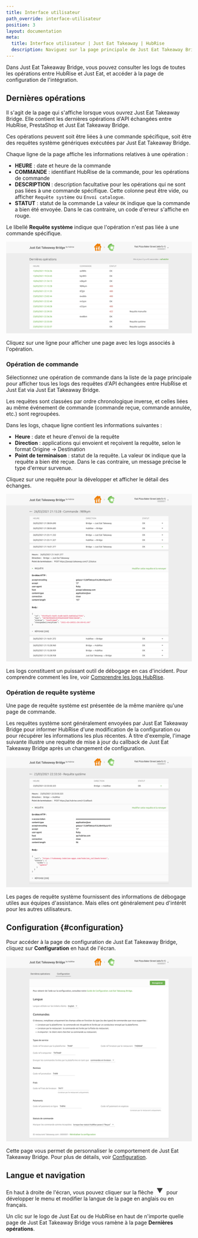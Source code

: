 ```yaml
---
title: Interface utilisateur
path_override: interface-utilisateur
position: 3
layout: documentation
meta:
  title: Interface utilisateur | Just Eat Takeaway | HubRise
  description: Naviguez sur la page principale de Just Eat Takeaway Bridge pour accéder aux informations sur les commandes et personnaliser le comportement du bridge.
---
```


Dans Just Eat Takeaway Bridge, vous pouvez consulter les logs de toutes les opérations entre HubRise et Just Eat, et accéder à la page de configuration de l'intégration.

## Dernières opérations

Il s'agit de la page qui s'affiche lorsque vous ouvrez Just Eat Takeaway Bridge. Elle contient les dernières opérations d'API échangées entre HubRise, PrestaShop et Just Eat Takeaway Bridge.

Ces opérations peuvent soit être liées à une commande spécifique, soit être des requêtes système génériques exécutées par Just Eat Takeaway Bridge.

Chaque ligne de la page affiche les informations relatives à une opération :

- **HEURE** : date et heure de la commande
- **COMMANDE** : identifiant HubRise de la commande, pour les opérations de commande
- **DESCRIPTION** : description facultative pour les opérations qui ne sont pas liées à une commande spécifique. Cette colonne peut être vide, ou afficher `Requête système` ou `Envoi catalogue`.
- **STATUT** : statut de la commande La valeur `OK` indique que la commande a bien été envoyée. Dans le cas contraire, un code d'erreur s'affiche en rouge.

Le libellé **Requête système** indique que l'opération n'est pas liée à une commande spécifique.

![Page des opérations de Just Eat Takeaway Bridge, développé par HubRise](./images/003-jet-main-page.png)

Cliquez sur une ligne pour afficher une page avec les logs associés à l'opération.

### Opération de commande

Sélectionnez une opération de commande dans la liste de la page principale pour afficher tous les logs des requêtes d'API échangées entre HubRise et Just Eat via Just Eat Takeaway Bridge.

Les requêtes sont classées par ordre chronologique inverse, et celles liées au même événement de commande (commande reçue, commande annulée, etc.) sont regroupées.

Dans les logs, chaque ligne contient les informations suivantes :

- **Heure** : date et heure d'envoi de la requête
- **Direction** : applications qui envoient et reçoivent la requête, selon le format Origine → Destination
- **Point de terminaison** : statut de la requête. La valeur `OK` indique que la requête a bien été reçue. Dans le cas contraire, un message précise le type d'erreur survenue.

Cliquez sur une requête pour la développer et afficher le détail des échanges.

![Page des logs de commande sur Just Eat Takeaway Bridge](./images/004-jet-order-logs.png)

Les logs constituent un puissant outil de débogage en cas d'incident. Pour comprendre comment les lire, voir [Comprendre les logs HubRise](/docs/hubrise-logs/overview).

### Opération de requête système

Une page de requête système est présentée de la même manière qu'une page de commande.

Les requêtes système sont généralement envoyées par Just Eat Takeaway Bridge pour informer HubRise d'une modification de la configuration ou pour récupérer les informations les plus récentes. À titre d'exemple, l'image suivante illustre une requête de mise à jour du callback de Just Eat Takeaway Bridge après un changement de configuration.

![Page de requête système sur Just Eat Takeaway Bridge](./images/005-jet-system-request.png)

Les pages de requête système fournissent des informations de débogage utiles aux équipes d'assistance. Mais elles ont généralement peu d'intérêt pour les autres utilisateurs.

## Configuration {#configuration}

Pour accéder à la page de configuration de Just Eat Takeaway Bridge, cliquez sur **Configuration** en haut de l'écran.

![Page de configuration de Just Eat Takeaway Bridge](./images/002-jet-configuration-page.png)

Cette page vous permet de personnaliser le comportement de Just Eat Takeaway Bridge. Pour plus de détails, voir [Configuration](/apps/just-eat-takeaway/configuration).

## Langue et navigation

En haut à droite de l'écran, vous pouvez cliquer sur la flèche <InlineImage width="20" height="20">![Icône flèche](../images/arrow-icon.jpg)</InlineImage> pour développer le menu et modifier la langue de la page en anglais ou en français.

Un clic sur le logo de Just Eat ou de HubRise en haut de n'importe quelle page de Just Eat Takeaway Bridge vous ramène à la page **Dernières opérations**.
